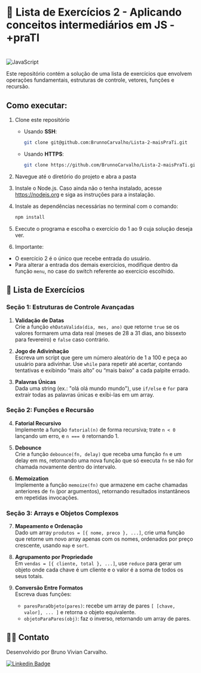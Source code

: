 # 📔 Lista de Exercícios 2 - Aplicando conceitos intermediários em JS - +praTI

#  
![JavaScript](https://img.shields.io/badge/JavaScript-F7DF1E?style=for-the-badge&logo=javascript&logoColor=black)

Este repositório contém a solução de uma lista de exercícios que envolvem operações fundamentais, estruturas de controle, vetores, funções e recursão.

## Como executar:

1. Clone este repositório

   - Usando **SSH**:
     ```bash
     git clone git@github.com:BrunnoCarvalho/Lista-2-maisPraTi.git
     ```
   - Usando **HTTPS**:
     ```bash
     git clone https://github.com/BrunnoCarvalho/Lista-2-maisPraTi.git
     ```
3. Navegue até o diretório do projeto e abra a pasta
4.  Instale o Node.js. Caso ainda não o tenha instalado, acesse https://nodejs.org e siga as instruções para a instalação.
  
6. Instale as dependências necessárias no terminal com o comando:
   ```bash
   npm install
   ```
7. Execute o programa e escolha o exercício do 1 ao 9 cuja solução deseja ver.
8. Importante:
  - O exercício 2 é o único que recebe entrada do usuário.
  - Para alterar a entrada dos demais exercícios, modifique dentro da função `menu`, no case do switch referente ao exercício escolhido.

##  📙 Lista de Exercícios

### Seção 1: Estruturas de Controle Avançadas

1. **Validação de Datas**  
   Crie a função `ehDataValida(dia, mes, ano)` que retorne `true` se os valores
   formarem uma data real (meses de 28 a 31 dias, ano bissexto para
   fevereiro) e `false` caso contrário.

2. **Jogo de Adivinhação**  
   Escreva um script que gere um número aleatório de 1 a 100 e peça ao
   usuário para adivinhar. Use `while` para repetir até acertar, contando
   tentativas e exibindo “mais alto” ou “mais baixo” a cada palpite errado.

3. **Palavras Únicas**  
   Dada uma string (ex.: "olá olá mundo mundo"), use `if/else` e `for` para extrair
   todas as palavras únicas e exibi-las em um array.

### Seção 2: Funções e Recursão

4. **Fatorial Recursivo**  
   Implemente a função `fatorial(n)` de forma recursiva; trate `n < 0` lançando
   um erro, e `n === 0` retornando 1.

5. **Debounce**  
   Crie a função `debounce(fn, delay)` que receba uma função `fn` e um delay
   em ms, retornando uma nova função que só executa `fn` se não for
   chamada novamente dentro do intervalo.

6. **Memoization**  
   Implemente a função `memoize(fn)` que armazene em cache chamadas
   anteriores de `fn` (por argumentos), retornando resultados instantâneos em
   repetidas invocações.

### Seção 3: Arrays e Objetos Complexos

7. **Mapeamento e Ordenação**  
   Dado um array `produtos = [{ nome, preco }, ...]`, crie uma função que
   retorne um novo array apenas com os nomes, ordenados por preço
   crescente, usando `map` e `sort`.

8. **Agrupamento por Propriedade**  
   Em `vendas = [{ cliente, total }, ...]`, use `reduce` para gerar um objeto onde
   cada chave é um cliente e o valor é a soma de todos os seus totais.

9. **Conversão Entre Formatos**  
   Escreva duas funções:

   - `paresParaObjeto(pares)`: recebe um array de pares `[ [chave, valor], ... ]` e retorna o objeto equivalente.
   - `objetoParaPares(obj)`: faz o inverso, retornando um array de pares.

## 🧑‍💻 Contato

Desenvolvido por Bruno Vivian Carvalho.

[![Linkedin Badge](https://img.shields.io/badge/-Bruno-blue?style=flat-square&logo=Linkedin&logoColor=white&link=https://www.linkedin.com/in/bvcarvalho/)](https://www.linkedin.com/in/bvcarvalho/)
